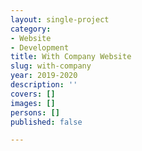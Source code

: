 ```yaml
---
layout: single-project
category:
- Website
- Development
title: With Company Website
slug: with-company
year: 2019-2020
description: ''
covers: []
images: []
persons: []
published: false

---
```

